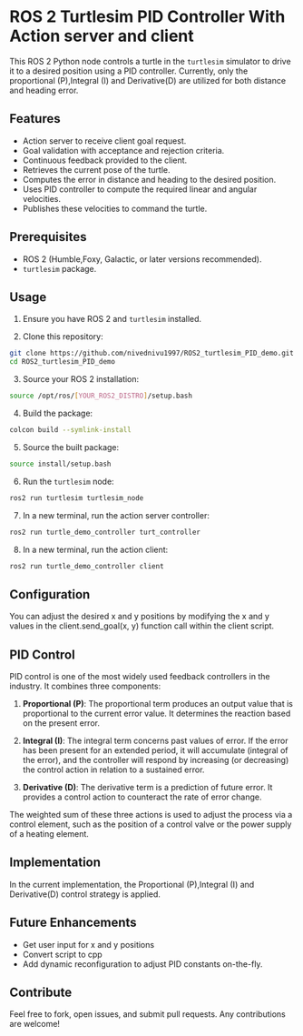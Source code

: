 # ROS 2 Turtlesim PID Controller With Action server and client

This ROS 2 Python node controls a turtle in the `turtlesim` simulator to drive it to a desired position using a PID controller. Currently, only the proportional (P),Integral (I) and Derivative(D) are utilized for both distance and heading error.

## Features
- Action server to receive client goal request.
- Goal validation with acceptance and rejection criteria.
- Continuous feedback provided to the client.
- Retrieves the current pose of the turtle.
- Computes the error in distance and heading to the desired position.
- Uses PID controller to compute the required linear and angular velocities.
- Publishes these velocities to command the turtle.

## Prerequisites

- ROS 2 (Humble,Foxy, Galactic, or later versions recommended).
- `turtlesim` package.

## Usage

1. Ensure you have ROS 2 and `turtlesim` installed.

2. Clone this repository:

```bash
git clone https://github.com/nivednivu1997/ROS2_turtlesim_PID_demo.git
cd ROS2_turtlesim_PID_demo
```

3. Source your ROS 2 installation:

```bash
source /opt/ros/[YOUR_ROS2_DISTRO]/setup.bash
```

4. Build the package:

```bash
colcon build --symlink-install
```

5. Source the built package:

```bash
source install/setup.bash
```

6. Run the `turtlesim` node:

```bash
ros2 run turtlesim turtlesim_node
```

7. In a new terminal, run the action server controller:

```bash
ros2 run turtle_demo_controller turt_controller
```

8. In a new terminal, run the action client:

```bash
ros2 run turtle_demo_controller client
```


## Configuration

You can adjust the desired x and y positions by modifying the x and y values in the client.send_goal(x, y) function call within the client script.

## PID Control

PID control is one of the most widely used feedback controllers in the industry. It combines three components:

1. **Proportional (P)**: The proportional term produces an output value that is proportional to the current error value. It determines the reaction based on the present error.

2. **Integral (I)**: The integral term concerns past values of error. If the error has been present for an extended period, it will accumulate (integral of the error), and the controller will respond by increasing (or decreasing) the control action in relation to a sustained error.

3. **Derivative (D)**: The derivative term is a prediction of future error. It provides a control action to counteract the rate of error change. 

The weighted sum of these three actions is used to adjust the process via a control element, such as the position of a control valve or the power supply of a heating element.

## Implementation

In the current implementation, the Proportional (P),Integral (I) and Derivative(D) control strategy is applied. 

## Future Enhancements

- Get user input for x and y positions 
- Convert script to cpp
- Add dynamic reconfiguration to adjust PID constants on-the-fly.

## Contribute

Feel free to fork, open issues, and submit pull requests. Any contributions are welcome!
